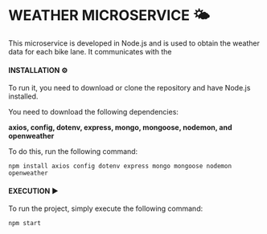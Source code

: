 # WEATHER MICROSERVICE 🌤️
This microservice is developed in Node.js and is used to obtain the weather data for each bike lane. It communicates with the

#### INSTALLATION ⚙️
To run it, you need to download or clone the repository and have Node.js installed.

You need to download the following dependencies:

**axios, config, dotenv, express, mongo, mongoose, nodemon, and openweather**

To do this, run the following command:

    npm install axios config dotenv express mongo mongoose nodemon openweather 

#### EXECUTION ▶️
To run the project, simply execute the following command:
    
    npm start